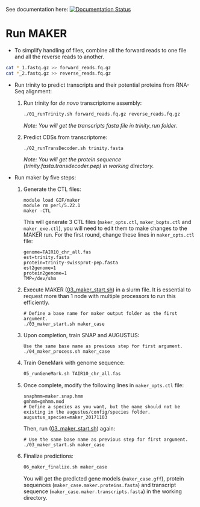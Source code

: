 See documentation here: [![Documentation Status](https://readthedocs.org/projects/orphan-prediction/badge/?version=latest)](https://orphan-prediction.readthedocs.io/en/latest/)


# Run MAKER

- To simplify handling of files, combine all the forward reads to one file and all the reverse reads to another.
```bash
cat *_1.fastq.gz >> forward_reads.fq.gz
cat *_2.fastq.gz >> reverse_reads.fq.gz
```

- Run trinity to predict transcripts and their potential proteins from RNA-Seq alignment:

  1. Run trinity for _de novo_ transcriptome assembly:
     ```bash
     ./01_runTrinity.sh forward_reads.fq.gz reverse_reads.fq.gz
     ```
     _Note: You will get the transcripts fasta file in trinity_run folder._

  2. Predict CDSs from transcriptome:
     ```bash
     ./02_runTransDecoder.sh trinity.fasta
     ```
     _Note: You will get the protein sequence (trinity.fasta.transdecoder.pep) in working directory._

- Run maker by five steps:

  1. Generate the CTL files:
     ```
     module load GIF/maker
     module rm perl/5.22.1
     maker -CTL
     ```
     This will generate 3 CTL files (`maker_opts.ctl`, `maker_bopts.ctl` and `maker_exe.ctl`), you will need to edit them to make changes to the MAKER run. For the first round, change these lines in `maker_opts.ctl` file:
     ```
     genome=TAIR10_chr_all.fas
     est=trinity.fasta
     protein=trinity-swissprot-pep.fasta
     est2genome=1
     protein2genome=1
     TMP=/dev/shm
     ```

  2. Execute MAKER ([03_maker_start.sh](03_maker_start.sh)) in a slurm file.  It is essential to request more than 1 node with multiple processors to run this efficiently.
     ```
     # Define a base name for maker output folder as the first argument.
     ./03_maker_start.sh maker_case
     ```

   3. Upon completion, train SNAP and AUGUSTUS:
      ```   
      Use the same base name as previous step for first argument.
      ./04_maker_process.sh maker_case
      ```

   4. Train GeneMark with genome sequence:
      ```bash
      05_runGeneMark.sh TAIR10_chr_all.fas
      ```

   5. Once complete, modify the following lines in `maker_opts.ctl` file:
      ```
      snaphmm=maker.snap.hmm
      gmhmm=gmhmm.mod
      # Define a species as you want, but the name should not be existing in the augustus/config/species folder.
      augustus_species=maker_20171103
      ```

      Then, run ([03_maker_start.sh](03_maker_start.sh)) again:
      ```
      # Use the same base name as previous step for first argument.
      ./03_maker_start.sh maker_case
      ```

   6. Finalize predictions:
      ```bash
      06_maker_finalize.sh maker_case
      ```
      You will get the predicted gene models (`maker_case.gff`), protein sequences (`maker_case.maker.proteins.fasta`) and transcript sequence (`maker_case.maker.transcripts.fasta`) in the working directory.
